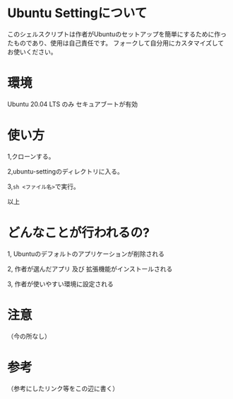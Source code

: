 # Ubuntu Settingについて
このシェルスクリプトは作者がUbuntuのセットアップを簡単にするために作ったものであり、使用は自己責任です。
フォークして自分用にカスタマイズしてお使いください。
# 環境
Ubuntu 20.04 LTS のみ
セキュアブートが有効
# 使い方
1,クローンする。

2,ubuntu-settingのディレクトリに入る。

3,`sh <ファイル名>`で実行。

以上
# どんなことが行われるの?
1, Ubuntuのデフォルトのアプリケーションが削除される

2, 作者が選んだアプリ 及び 拡張機能がインストールされる

3, 作者が使いやすい環境に設定される
# 注意
（今の所なし）
# 参考
（参考にしたリンク等をこの辺に書く）


